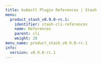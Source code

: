 ```yaml
---
title: kubectl Plugin References | Stash
menu:
  product_stash_v0.9.0-rc.1:
    identifier: stash-cli-references
    name: References
    parent: cli
    weight: 20
menu_name: product_stash_v0.9.0-rc.1
info:
  version: v0.9.0-rc.1
---
```


